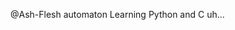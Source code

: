 @Ash-Flesh automaton
Learning Python and C
uh...




<!---
Emog1rl/Emog1rl is a ✨ special ✨ repository because its `README.md` (this file) appears on your GitHub profile.
You can click the Preview link to take a look at your changes.
--->

